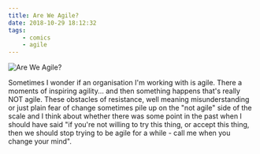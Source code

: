 ```yaml
---
title: Are We Agile?
date: 2018-10-29 18:12:32
tags:
	- comics
	- agile
---
```


![Are We Agile?](/images/are_we_agile.jpg)

Sometimes I wonder if an organisation I'm working with is agile. There a moments of inspiring agility... and then something happens that's really NOT agile. These obstacles of resistance, well meaning misunderstanding or just plain fear of change sometimes pile up on the "not agile" side of the scale and I think about whether there was some point in the past when I should have said "if you're not willing to try this thing, or accept this thing, then we should stop trying to be agile for a while - call me when you change your mind".
